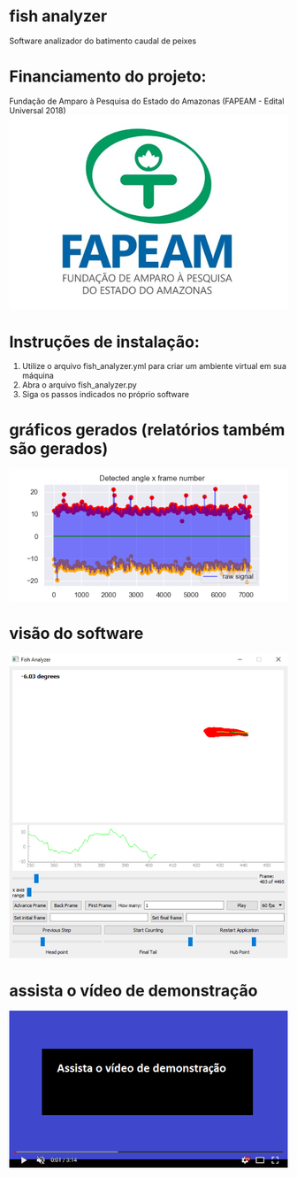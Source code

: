 # fish analyzer
Software analizador do batimento caudal de peixes

# Financiamento do projeto: 

Fundação de Amparo à Pesquisa do Estado do Amazonas (FAPEAM - Edital Universal 2018)
![](logo%20fapeam.jpg)

# Instruções de instalação: 
1) Utilize o arquivo fish_analyzer.yml para criar um ambiente virtual em sua máquina
2) Abra o arquivo fish_analyzer.py
3) Siga os passos indicados no próprio software

# gráficos gerados (relatórios também são gerados)
![](graphs.png)

# visão do software
![](software.png)

# assista o vídeo de demonstração
[![Watch the video](watch.png)](https://youtu.be/1J3pfspmVz0)


